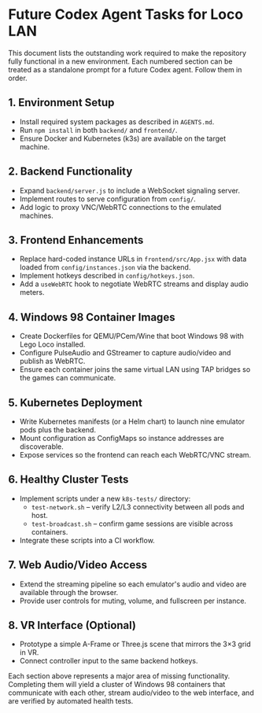 # Future Codex Agent Tasks for Loco LAN

This document lists the outstanding work required to make the repository fully functional in a new environment. Each numbered section can be treated as a standalone prompt for a future Codex agent. Follow them in order.

## 1. Environment Setup
- Install required system packages as described in `AGENTS.md`.
- Run `npm install` in both `backend/` and `frontend/`.
- Ensure Docker and Kubernetes (k3s) are available on the target machine.

## 2. Backend Functionality
- Expand `backend/server.js` to include a WebSocket signaling server.
- Implement routes to serve configuration from `config/`.
- Add logic to proxy VNC/WebRTC connections to the emulated machines.

## 3. Frontend Enhancements
- Replace hard-coded instance URLs in `frontend/src/App.jsx` with data loaded from `config/instances.json` via the backend.
- Implement hotkeys described in `config/hotkeys.json`.
- Add a `useWebRTC` hook to negotiate WebRTC streams and display audio meters.

## 4. Windows 98 Container Images
- Create Dockerfiles for QEMU/PCem/Wine that boot Windows 98 with Lego Loco installed.
- Configure PulseAudio and GStreamer to capture audio/video and publish as WebRTC.
- Ensure each container joins the same virtual LAN using TAP bridges so the games can communicate.

## 5. Kubernetes Deployment
- Write Kubernetes manifests (or a Helm chart) to launch nine emulator pods plus the backend.
- Mount configuration as ConfigMaps so instance addresses are discoverable.
- Expose services so the frontend can reach each WebRTC/VNC stream.

## 6. Healthy Cluster Tests
- Implement scripts under a new `k8s-tests/` directory:
  - `test-network.sh` – verify L2/L3 connectivity between all pods and host.
  - `test-broadcast.sh` – confirm game sessions are visible across containers.
- Integrate these scripts into a CI workflow.

## 7. Web Audio/Video Access
- Extend the streaming pipeline so each emulator's audio and video are available through the browser.
- Provide user controls for muting, volume, and fullscreen per instance.

## 8. VR Interface (Optional)
- Prototype a simple A-Frame or Three.js scene that mirrors the 3×3 grid in VR.
- Connect controller input to the same backend hotkeys.

Each section above represents a major area of missing functionality. Completing them will yield a cluster of Windows 98 containers that communicate with each other, stream audio/video to the web interface, and are verified by automated health tests.
